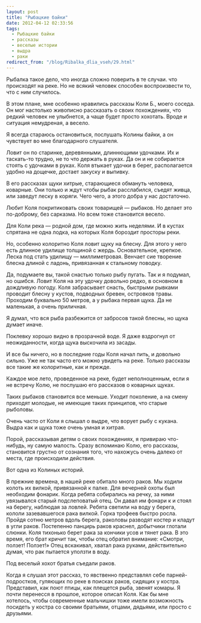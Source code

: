 ```yaml
---
layout: post
title: "Рыбацкие байки"
date: 2012-04-12 02:33:56
tags:
  - Рыбацкие байки
  - рассказы
  - веселые истории
  - выдра
  - раки
redirect_from: "/blog/Ribalka_dlia_vseh/29.html"
---
```

Рыбалка такое дело, что иногда сложно поверить в те случаи. что
происходят на реке. Но не всякий человек способен воспроизвести то, что
с ним случилось.

В этом плане, мне особенно нравились рассказы Коли Б., моего соседа. Он
мог настолько живописно рассказать о своих похождениях, что редкий
человек не улыбнется, а чаще будет просто хохотать. Вроде и ситуация
немудреная, а весело.

Я всегда стараюсь остановиться, послушать Колины байки, а он чувствует
во мне благодарного слушателя.

Ловит он по старинке, деревянными, длиннющими удочками. Их и таскать-то
трудно, не то что держать в руках. Да он и не собирается стоять с
удочками в руках. Коля втыкает удочки в берег, располагается удобно на
дощечке, достает закуску и выпивку.

В его рассказах щуки хитрые, старающиеся обмануть человека, коварные.
Они только и ждут чтобы рыбак расслабился, съедят живца, или заведут
леску в коряги. Чего чего, а этого добра у нас достаточно.

Любит Коля покритиковать своих товарищей — рыбаков. Но делает это
по-доброму, без сарказма. Но всем тоже становится весело.

Для Коли река — родной дом, где можно жить неделями. И в кустах спрятана
не одна лодка, на которых Коля бороздит просторы реки.

Но, особенно колоритно Коля ловит щуку на блесну. Для этого у него есть
длинное удилище толщиной с жердь. Основательное, крепкое. Леска под
стать удилищу — миллиметровая. Венчает сие творение блесна длиной с
ладонь, привязанная к стальному поводку.

Да, подумаете вы, такой снастью только рыбу пугать. Так и я подумал, но
ошибся. Ловит Коля на эту удочку довольно редко, в основном в дождливую
погоду. Коля забрасывает снасть, быстрыми рывками проводит блесну у
кустов, подводных бревен, островков травы. Проходим буквально 50 метров,
а у рыбака первая щука. Да не маленькая, а очень приличная.

Я думал, что вся рыба разбежится от забросов такой блесны, но щука
думает иначе.

Поклевку хорошо видно в прозрачной воде. Я даже вздрогнул от
неожиданности, когда щука выскочила из засады.

И все бы ничего, но в последние годы Коля начал пить, и довольно сильно.
Уже не так часто его можно увидеть на реке. Только рассказы все такие же
колоритные, как и прежде.

Каждое мое лето, проведенное на реке, будет неполноценным, если я не
встречу Колю, не послушаю его рассказов о коварных щуках.

Таких рыбаков становится все меньше. Уходит поколение, а на смену
приходят молодые, не имеющие таких принципов, что старые рыболовы.

Очень часто от Коли я слышал о выдре, что ворует рыбу с кукана. Выдра
как и щука тоже очень умная и хитрая.

Порой, рассказывая детям о своих похождениях, я привираю что-нибудь, ну
самую малость. Сразу вспоминаю Колю, его рассказы, становится грустно от
сознания того, что нахожусь очень далеко от места, где происходили
действия.

Вот одна из Колиных историй.

В прежние времена, в нашей реке обитало много раков. Мы ходили колоть их
вилкой, привязанной к палке. Для вечерней охоты был необходим фонарик.
Когда ребята собирались на речку, за ними увязывался старый
подслеповатый отец. Он давал им фонари к и стоял на берегу, наблюдая за
ловлей. Ребята светили на воду у берега, кололи зазевавшегося рака
вилкой. Горка трофеев быстро росла. Пройдя сотню метров вдоль берега,
раколовы разводят костер и кладут в угли раков. Постепенно панцирь раков
краснел, добытчики глотали слюнки. Коля тихонько берет рака за кончики
усов и тянет рака. В это время, его брат кричит так, чтобы отец обратил
внимание: «Смотри, ползет! Ползет!» Отец вскакивал, хватал рака руками,
действительно думая, что рак пытается уползти в воду.

Под веселый хохот братья съедали раков.

Когда я слушал этот рассказ, то явственно представлял себе
парней-подростков, гуляющих по реке в поисках раков, сидящих у костра.
Представил, как поют птицы, как плещется рыба, звенят комары. Я почти
перенесся в прошлое, которое описал Коля. Как бы мне хотелось, чтобы
современные мальчишки тоже имели возможность посидеть у костра со своими
братьями, отцами, дядьями, или просто с друзьями.
